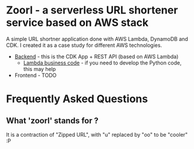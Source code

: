 # Zoorl - a serverless URL shortener service based on AWS stack

A simple URL shortner application done with AWS Lambda, DynamoDB and CDK. I created it as a case study for different AWS technologies.

* [Backend](backend/README.md) - this is the CDK App + REST API (based on AWS Lambda)
  * [Lambda business code](backend/lambda/README.md) - if you need to develop the Python code, this may help
* Frontend - TODO 

# Frequently Asked Questions

## What 'zoorl' stands for ?

It is a contraction of "Zipped URL", with "u" replaced by "oo" to be "cooler" :P